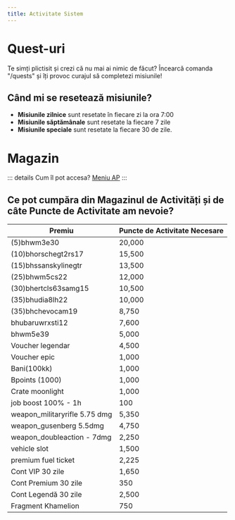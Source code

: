 ```yaml
---
title: Activitate Sistem
---
```


# Quest-uri
Te simți plictisit și crezi că nu mai ai nimic de făcut? Încearcă comanda "/quests" și îți provoc curajul să completezi misiunile!

## Când mi se resetează misiunile?
- **Misiunile zilnice** sunt resetate în fiecare zi la ora 7:00
- **Misiunile săptămânale** sunt resetate la fiecare 7 zile
- **Misiunile speciale** sunt resetate la fiecare 30 de zile.

# Magazin

::: details Cum îl pot accesa?
[Meniu AP](https://i.imgur.com/uuPaaTO.gif)
:::

## Ce pot cumpăra din Magazinul de Activități și de câte Puncte de Activitate am nevoie?

| Premiu                           | Puncte de Activitate Necesare |
| -------------------------------- | ------------------------------ |
| (5)bhwm3e30                       | 20,000                         |
| (10)bhorschegt2rs17                | 15,500                         |
| (15)bhssanskylinegtr               | 13,500                         |
| (25)bhwm5cs22                      | 12,000                         |
| (30)bhertcls63samg15               | 10,500                         |
| (35)bhudia8lh22                    | 10,000                         |
| (35)bhchevocam19                   | 8,750                          |
| bhubaruwrxsti12                    | 7,600                          |
| bhwm5e39                           | 5,000                          |
| Voucher legendar                   | 4,500                          |
| Voucher epic                       | 1,000                          |
| Bani(100kk)                        | 1,000                          |
| Bpoints (1000)                     | 1,000                          |
| Crate moonlight                    | 1,000                          |
| job boost 100% - 1h                 | 100                            |
| weapon_militaryrifle 5.75 dmg      | 5,350                          |
| weapon_gusenberg 5.5dmg            | 4,750                          |
| weapon_doubleaction - 7dmg         | 2,250                          |
| vehicle slot                       | 1,500                          |
| premium fuel ticket                 | 2,225                          |
| Cont VIP 30 zile                    | 1,650                          |
| Cont Premium 30 zile                | 350                            |
| Cont Legendă 30 zile                | 2,500                          |
| Fragment Khamelion                 | 750                            |
